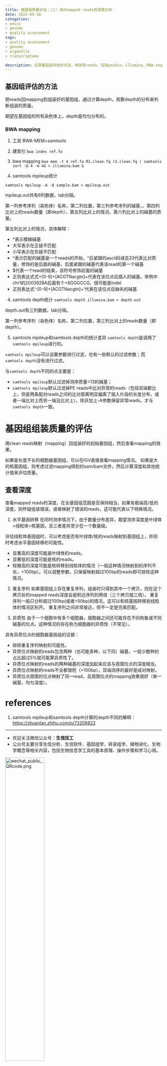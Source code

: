 ```yaml
---
title: 基因组质量评估：（二）统计mapped reads的深度分布
date: 2022-05-16
categories:
- omics
- genome
- quality assessment
tags:
- quality assessment
- genome
- organelle
- transcriptome

description: 记录基因组评估的方法，用测序reads，包括pacbio，illumina，RNA-seq reads，mapping回基因组，得到mapping rates，mapping rates越高代表基因组的。
---
```


<div align="middle"><music URL></div>

## 基因组评估的方法

把reads回mapping到组装好的基因组，通过计算depth，观察depth的分布来判断组装的质量。

期望在基因组的所有染色体上，depth是均匀分布的。

### BWA mapping
1. 工具
BWA-MEM+samtools

1. 建索引
`bwa index ref.fa`

2. bwa mapping
`bwa mem -t 4 ref.fa R1.clean.fq r2.clean.fq | samtools sort -@ 4 -m 4G > illumina.bam &`

3. samtools mpileup统计

`samtools mpileup -A -Q sample.bam > mpileup.out`

mpileup.out共有6列数据，tab分隔。

第一列参考序列（染色体）名称，第二列位置，第三列参考序列的碱基，，第四列比对上的reads数量（即depth），第五列比对上的情况，第六列比对上的碱基的质量。

第五列比对上的情况，具体解释：
- *表示模糊碱基
- 大写表示在正链不匹配
- 小写表示在负链不匹配
- ^表示匹配的碱基是一个reads的开始，^后紧跟的ascii码减去33代表比对质量，修饰的是后面的碱基，后面紧跟的碱基代表该read的第一个碱基
- $代表一个read的结束，该符号修饰前面的碱基
- 正则表达式式+[0-9]+[ACGTNacgtn]+代表在该位点后插入的碱基。举例中chr1的2003928A后面有个+6GGGCCG，很可能是indel
- 正则表达式’-[0-9]+[ACGTNacgtn]+’代表在该位点后缺失的碱基

4. samtools depth统计
`samtools depth illumina.bam > depth.out`

depth.out有三列数据，tab分隔。

第一列参考序列（染色体）名称，第二列位置，第三列比对上的reads数量（即depth）。


5. samtools mpileup和samtools depth的统计差异
`samtools depth`是调用了`samtools mpileup`进行的。

`samtools mpileup`可以设置参数进行过滤，也有一些默认的过滤参数；而`samtools depth`没有进行过滤。

与`samtools depth`不同的点主要是：
- `samtools mpileup`默认过滤掉测序质量<13的碱基；
- `samtools mpileup`默认过滤掉PE reads中比对异常的reads（包括双端都比上，但是两条配对reads之间的比对距离明显偏离了插入片段的长度分布，或者一端比对上而另一端没比对上）。除非加上-A参数保留异常reads，才与`samtools depth`一致。


# 基因组组装质量的评估
用clean reads映射（mapping）回组装好的初始基因组，然后查看mapping的效果。

如果是长度不长的细胞器基因组，可以在IGV直接查看mapping情况。
如果是大的核基因组，则考虑过滤mapping得到的sam/bam文件，然后计算深度和其他统计值来评估质量。

## 查看深度
查看mapped reads的深度。在全基因组范围是否保持相当，如果有极端高/低的深度，则怀疑组装错误，或者映射了错误的reads，这可能代表以下特殊情况。

1. 水平基因转移
在同时测序情况下，由于数量分布差异，期望测序深度是叶绿体>线粒体>核基因，且三者差异至少在一个数量级。

评估线粒体基因组时，可以考虑是否有叶绿体/核的reads映射到基因组上，并同时考虑水平基因转移的可能性。

- 显著高的深度可能是叶绿体的reads。
- 显著低的深度可能是核的reads。
- 轻微高的深度可能是核转移到线粒体的情况（一般这种情况映射到的序列不长，<100bp）。可以调整参数，只保留映射超过100bp的reads即可排除这种情况。


2. 重复序列
如果基因组上存在重复序列，组装时只得到其中一个拷贝，则在这个拷贝处的mapped reads深度会是附近序列的两倍（三个拷贝就三倍）。
重复序列一般只分析超过100bp(或者>50bp)的情况，这可以和核基因转移到线粒体的情况区别开。
重复序列之间非常接近，但不一定是完美匹配。

3. 异质性
由于一个细胞中有多个细胞器，细胞器之间还可能存在不同构象或不同碱基的位点。这种情况的存在称为细胞器的异质性（不常见）。

具有异质位点的细胞器基因组的证据：
- 排除重复序列映射的可能性。
- 异质位点映射的reads包含两种（也可能多种，以下同）碱基，一般少数种的占比超过5%就可能算异质性了。
- 异质位点映射的reads的两种碱基的深度加起来应该与周围位点的深度相当。
- 异质位点映射的reads不全都很短（>100bp），双端测序的最好是成对映射。
- 异质位点周围的位点映射了同一read，且周围位点的mapping效果很好（单一碱基，均匀深度）。



# references
1. samtools mpileup和samtools depth计算的depth不同的解释：https://zhuanlan.zhihu.com/p/73208822


-------

- 欢迎关注微信公众号：**生信技工**
- 公众号主要分享生信分析、生信软件、基因组学、转录组学、植物进化、生物学概念等相关内容，包括生物信息学工具的基本原理、操作步骤和学习心得。

<img src="https://github.com/yanzhongsino/yanzhongsino.github.io/blob/hexo/source/wechat/Wechat_public_qrcode.jpg?raw=true" width=50% title="wechat_public_QRcode.png" align=center/>